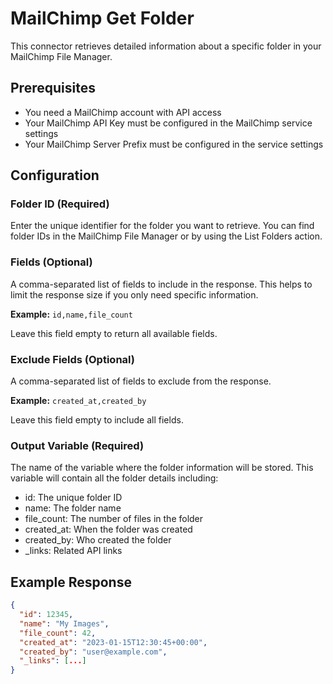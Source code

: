 # MailChimp Get Folder

This connector retrieves detailed information about a specific folder in your MailChimp File Manager.

## Prerequisites

- You need a MailChimp account with API access
- Your MailChimp API Key must be configured in the MailChimp service settings
- Your MailChimp Server Prefix must be configured in the service settings

## Configuration

### Folder ID (Required)
Enter the unique identifier for the folder you want to retrieve. You can find folder IDs in the MailChimp File Manager or by using the List Folders action.

### Fields (Optional)
A comma-separated list of fields to include in the response. This helps to limit the response size if you only need specific information.

**Example:** `id,name,file_count`

Leave this field empty to return all available fields.

### Exclude Fields (Optional)
A comma-separated list of fields to exclude from the response.

**Example:** `created_at,created_by`

Leave this field empty to include all fields.

### Output Variable (Required)
The name of the variable where the folder information will be stored. This variable will contain all the folder details including:
- id: The unique folder ID
- name: The folder name
- file_count: The number of files in the folder
- created_at: When the folder was created
- created_by: Who created the folder
- _links: Related API links

## Example Response

```json
{
  "id": 12345,
  "name": "My Images",
  "file_count": 42,
  "created_at": "2023-01-15T12:30:45+00:00",
  "created_by": "user@example.com",
  "_links": [...]
}
```
